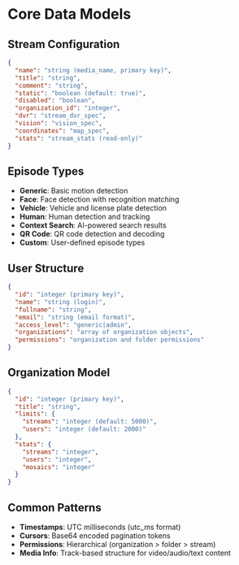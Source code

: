 # Core Data Models

## Stream Configuration
```json
{
  "name": "string (media_name, primary key)",
  "title": "string",
  "comment": "string",
  "static": "boolean (default: true)",
  "disabled": "boolean",
  "organization_id": "integer",
  "dvr": "stream_dvr_spec",
  "vision": "vision_spec",
  "coordinates": "map_spec",
  "stats": "stream_stats (read-only)"
}
```

## Episode Types
- **Generic**: Basic motion detection
- **Face**: Face detection with recognition matching
- **Vehicle**: Vehicle and license plate detection
- **Human**: Human detection and tracking
- **Context Search**: AI-powered search results
- **QR Code**: QR code detection and decoding
- **Custom**: User-defined episode types

## User Structure
```json
{
  "id": "integer (primary key)",
  "name": "string (login)",
  "fullname": "string",
  "email": "string (email format)",
  "access_level": "generic|admin",
  "organizations": "array of organization objects",
  "permissions": "organization and folder permissions"
}
```

## Organization Model
```json
{
  "id": "integer (primary key)",
  "title": "string",
  "limits": {
    "streams": "integer (default: 5000)",
    "users": "integer (default: 2000)"
  },
  "stats": {
    "streams": "integer",
    "users": "integer",
    "mosaics": "integer"
  }
}
```

## Common Patterns
- **Timestamps**: UTC milliseconds (utc_ms format)
- **Cursors**: Base64 encoded pagination tokens
- **Permissions**: Hierarchical (organization > folder > stream)
- **Media Info**: Track-based structure for video/audio/text content
